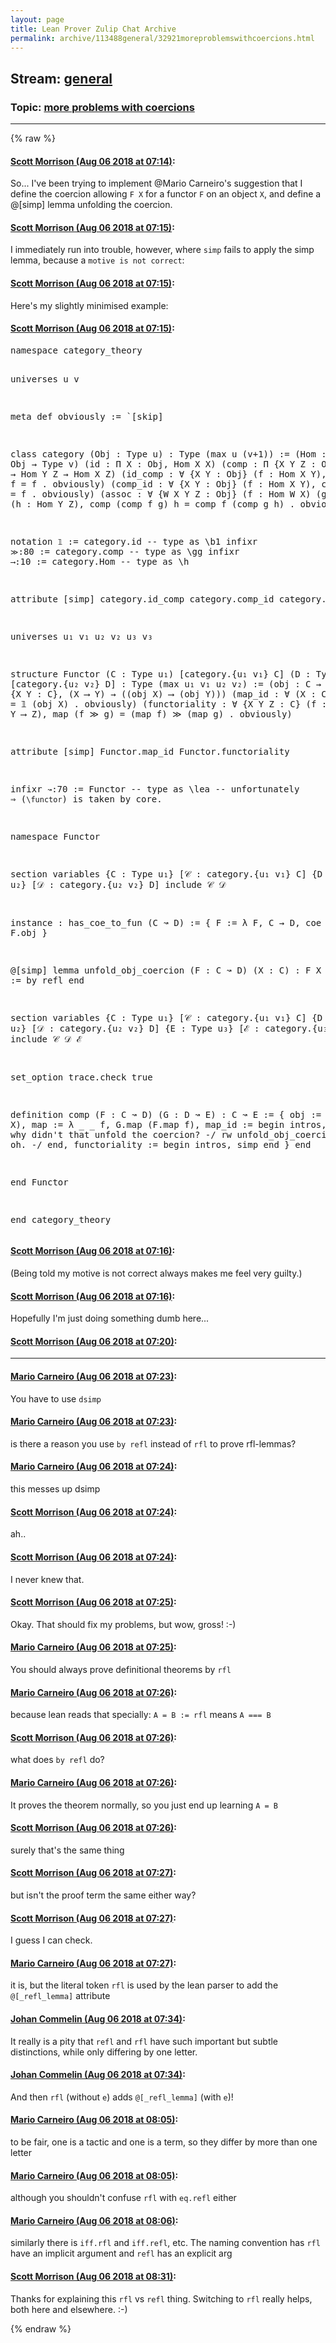 ```yaml
---
layout: page
title: Lean Prover Zulip Chat Archive 
permalink: archive/113488general/32921moreproblemswithcoercions.html
---
```


## Stream: [general](index.html)
### Topic: [more problems with coercions](32921moreproblemswithcoercions.html)

---


{% raw %}
#### [ Scott Morrison (Aug 06 2018 at 07:14)](https://leanprover.zulipchat.com/#narrow/stream/113488-general/topic/more%20problems%20with%20coercions/near/130958740):
<p>So... I've been trying to implement <span class="user-mention" data-user-id="110049">@Mario Carneiro</span>'s suggestion that I define the coercion allowing <code>F X</code> for a functor <code>F</code> on an object <code>X</code>, and define a @[simp] lemma unfolding the coercion.</p>

#### [ Scott Morrison (Aug 06 2018 at 07:15)](https://leanprover.zulipchat.com/#narrow/stream/113488-general/topic/more%20problems%20with%20coercions/near/130958750):
<p>I immediately run into trouble, however, where <code>simp</code> fails to apply the simp lemma, because a <code>motive is not correct</code>:</p>

#### [ Scott Morrison (Aug 06 2018 at 07:15)](https://leanprover.zulipchat.com/#narrow/stream/113488-general/topic/more%20problems%20with%20coercions/near/130958756):
<p>Here's my slightly minimised example:</p>

#### [ Scott Morrison (Aug 06 2018 at 07:15)](https://leanprover.zulipchat.com/#narrow/stream/113488-general/topic/more%20problems%20with%20coercions/near/130958758):
<div class="codehilite"><pre><span></span>namespace category_theory

universes u v

meta def obviously := `[skip]

class category (Obj : Type u) : Type (max u (v+1)) :=
(Hom     : Obj → Obj → Type v)
(id      : Π X : Obj, Hom X X)
(comp    : Π {X Y Z : Obj}, Hom X Y → Hom Y Z → Hom X Z)
(id_comp : ∀ {X Y : Obj} (f : Hom X Y), comp (id X) f = f . obviously)
(comp_id : ∀ {X Y : Obj} (f : Hom X Y), comp f (id Y) = f . obviously)
(assoc   : ∀ {W X Y Z : Obj} (f : Hom W X) (g : Hom X Y) (h : Hom Y Z), comp (comp f g) h = comp f (comp g h) . obviously)

notation `𝟙` := category.id -- type as \b1
infixr ` ≫ `:80 := category.comp -- type as \gg
infixr ` ⟶ `:10 := category.Hom -- type as \h

attribute [simp] category.id_comp category.comp_id category.assoc

universes u₁ v₁ u₂ v₂ u₃ v₃

structure Functor (C : Type u₁) [category.{u₁ v₁} C] (D : Type u₂) [category.{u₂ v₂} D] : Type (max u₁ v₁ u₂ v₂) :=
(obj           : C → D)
(map           : Π {X Y : C}, (X ⟶ Y) → ((obj X) ⟶ (obj Y)))
(map_id        : ∀ (X : C), map (𝟙 X) = 𝟙 (obj X) . obviously)
(functoriality : ∀ {X Y Z : C} (f : X ⟶ Y) (g : Y ⟶ Z), map (f ≫ g) = (map f) ≫ (map g) . obviously)

attribute [simp] Functor.map_id Functor.functoriality

infixr ` ↝ `:70 := Functor       -- type as \lea -- unfortunately ⇒ (`\functor`) is taken by core.

namespace Functor

section
variables {C : Type u₁} [𝒞 : category.{u₁ v₁} C] {D : Type u₂} [𝒟 : category.{u₂ v₂} D]
include 𝒞 𝒟

instance : has_coe_to_fun (C ↝ D) :=
{ F   := λ F, C → D,
  coe := λ F, F.obj }

@[simp] lemma unfold_obj_coercion (F : C ↝ D) (X : C) : F X = F.obj X := by refl
end

section
variables {C : Type u₁} [𝒞 : category.{u₁ v₁} C] {D : Type u₂} [𝒟 : category.{u₂ v₂} D] {E : Type u₃} [ℰ : category.{u₃ v₃} E]
include 𝒞 𝒟 ℰ

set_option trace.check true

definition comp (F : C ↝ D) (G : D ↝ E) : C ↝ E :=
{ obj    := λ X, G (F X),
  map    := λ _ _ f, G.map (F.map f),
  map_id := begin
             intros,
             simp, /- why didn&#39;t that unfold the coercion? -/
             rw unfold_obj_coercion F X /- oh. -/
            end,
  functoriality := begin intros, simp end }
end

end Functor

end category_theory
</pre></div>

#### [ Scott Morrison (Aug 06 2018 at 07:16)](https://leanprover.zulipchat.com/#narrow/stream/113488-general/topic/more%20problems%20with%20coercions/near/130958801):
<p>(Being told my motive is not correct always makes me feel very guilty.)</p>

#### [ Scott Morrison (Aug 06 2018 at 07:16)](https://leanprover.zulipchat.com/#narrow/stream/113488-general/topic/more%20problems%20with%20coercions/near/130958803):
<p>Hopefully I'm just doing something dumb here...</p>

#### [ Scott Morrison (Aug 06 2018 at 07:20)](https://leanprover.zulipchat.com/#narrow/stream/113488-general/topic/more%20problems%20with%20coercions/near/130958904):
<hr>

#### [ Mario Carneiro (Aug 06 2018 at 07:23)](https://leanprover.zulipchat.com/#narrow/stream/113488-general/topic/more%20problems%20with%20coercions/near/130958979):
<p>You have to use <code>dsimp</code></p>

#### [ Mario Carneiro (Aug 06 2018 at 07:23)](https://leanprover.zulipchat.com/#narrow/stream/113488-general/topic/more%20problems%20with%20coercions/near/130958983):
<p>is there a reason you use <code>by refl</code> instead of <code>rfl</code> to prove rfl-lemmas?</p>

#### [ Mario Carneiro (Aug 06 2018 at 07:24)](https://leanprover.zulipchat.com/#narrow/stream/113488-general/topic/more%20problems%20with%20coercions/near/130958989):
<p>this messes up dsimp</p>

#### [ Scott Morrison (Aug 06 2018 at 07:24)](https://leanprover.zulipchat.com/#narrow/stream/113488-general/topic/more%20problems%20with%20coercions/near/130959028):
<p>ah..</p>

#### [ Scott Morrison (Aug 06 2018 at 07:24)](https://leanprover.zulipchat.com/#narrow/stream/113488-general/topic/more%20problems%20with%20coercions/near/130959029):
<p>I never knew that.</p>

#### [ Scott Morrison (Aug 06 2018 at 07:25)](https://leanprover.zulipchat.com/#narrow/stream/113488-general/topic/more%20problems%20with%20coercions/near/130959043):
<p>Okay. That should fix my problems, but wow, gross! :-)</p>

#### [ Mario Carneiro (Aug 06 2018 at 07:25)](https://leanprover.zulipchat.com/#narrow/stream/113488-general/topic/more%20problems%20with%20coercions/near/130959047):
<p>You should always prove definitional theorems by <code>rfl</code></p>

#### [ Mario Carneiro (Aug 06 2018 at 07:26)](https://leanprover.zulipchat.com/#narrow/stream/113488-general/topic/more%20problems%20with%20coercions/near/130959096):
<p>because lean reads that specially: <code>A = B := rfl</code> means <code>A === B</code></p>

#### [ Scott Morrison (Aug 06 2018 at 07:26)](https://leanprover.zulipchat.com/#narrow/stream/113488-general/topic/more%20problems%20with%20coercions/near/130959098):
<p>what does <code>by refl</code> do?</p>

#### [ Mario Carneiro (Aug 06 2018 at 07:26)](https://leanprover.zulipchat.com/#narrow/stream/113488-general/topic/more%20problems%20with%20coercions/near/130959100):
<p>It proves the theorem normally, so you just end up learning <code>A = B</code></p>

#### [ Scott Morrison (Aug 06 2018 at 07:26)](https://leanprover.zulipchat.com/#narrow/stream/113488-general/topic/more%20problems%20with%20coercions/near/130959101):
<p>surely that's the same thing</p>

#### [ Scott Morrison (Aug 06 2018 at 07:27)](https://leanprover.zulipchat.com/#narrow/stream/113488-general/topic/more%20problems%20with%20coercions/near/130959109):
<p>but isn't the proof term the same either way?</p>

#### [ Scott Morrison (Aug 06 2018 at 07:27)](https://leanprover.zulipchat.com/#narrow/stream/113488-general/topic/more%20problems%20with%20coercions/near/130959111):
<p>I guess I can check.</p>

#### [ Mario Carneiro (Aug 06 2018 at 07:27)](https://leanprover.zulipchat.com/#narrow/stream/113488-general/topic/more%20problems%20with%20coercions/near/130959112):
<p>it is, but the literal token <code>rfl</code> is used by the lean parser to add the <code>@[_refl_lemma]</code> attribute</p>

#### [ Johan Commelin (Aug 06 2018 at 07:34)](https://leanprover.zulipchat.com/#narrow/stream/113488-general/topic/more%20problems%20with%20coercions/near/130959361):
<p>It really is a pity that <code>refl</code> and <code>rfl</code> have such important but subtle distinctions, while only differing by one letter.</p>

#### [ Johan Commelin (Aug 06 2018 at 07:34)](https://leanprover.zulipchat.com/#narrow/stream/113488-general/topic/more%20problems%20with%20coercions/near/130959364):
<p>And then <code>rfl</code> (without <code>e</code>) adds <code>@[_refl_lemma]</code> (with <code>e</code>)!</p>

#### [ Mario Carneiro (Aug 06 2018 at 08:05)](https://leanprover.zulipchat.com/#narrow/stream/113488-general/topic/more%20problems%20with%20coercions/near/130960266):
<p>to be fair, one is a tactic and one is a term, so they differ by more than one letter</p>

#### [ Mario Carneiro (Aug 06 2018 at 08:05)](https://leanprover.zulipchat.com/#narrow/stream/113488-general/topic/more%20problems%20with%20coercions/near/130960280):
<p>although you shouldn't confuse <code>rfl</code> with <code>eq.refl</code> either</p>

#### [ Mario Carneiro (Aug 06 2018 at 08:06)](https://leanprover.zulipchat.com/#narrow/stream/113488-general/topic/more%20problems%20with%20coercions/near/130960327):
<p>similarly there is <code>iff.rfl</code> and <code>iff.refl</code>, etc. The naming convention has <code>rfl</code> have an implicit argument and <code>refl</code> has an explicit arg</p>

#### [ Scott Morrison (Aug 06 2018 at 08:31)](https://leanprover.zulipchat.com/#narrow/stream/113488-general/topic/more%20problems%20with%20coercions/near/130961287):
<p>Thanks for explaining this <code>rfl</code> vs <code>refl</code> thing. Switching to <code>rfl</code> really helps, both here and elsewhere. :-)</p>


{% endraw %}
